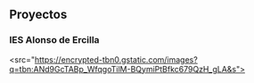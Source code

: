 ## Proyectos 
### IES Alonso de Ercilla
<src="https://encrypted-tbn0.gstatic.com/images?q=tbn:ANd9GcTABp_WfqgoTilM-BQymiPtBfkc679QzH_gLA&s">
<!--
**davidencinas294/davidencinas294** is a ✨ _special_ ✨ repository because its `README.md` (this file) appears on your GitHub profile.

Here are some ideas to get you started:

- 🔭 I’m currently working on ...
- 🌱 I’m currently learning ...
- 👯 I’m looking to collaborate on ...
- 🤔 I’m looking for help with ...
- 💬 Ask me about ...
- 📫 How to reach me: ...
- 😄 Pronouns: ...
- ⚡ Fun fact: ...
-->
